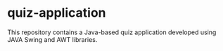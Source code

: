 # quiz-application
This repository contains a Java-based quiz application developed using JAVA Swing and AWT libraries.
